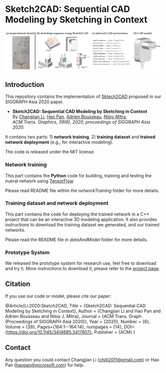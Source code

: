 # Sketch2CAD: Sequential CAD Modeling by Sketching in Context
![](docs/teaser.png)

## Introduction
This repository contains the implementation of [Sktech2CAD](http://geometry.cs.ucl.ac.uk/projects/2020/sketch2cad/) proposed in our SIGGRAPH Asia 2020 paper.
* **Sketch2CAD: Sequential CAD Modeling by Sketching in Context**<br/>
By [Changjian Li](https://enigma-li.github.io/), [Hao Pan](http://haopan.github.io/), [Adrien Bousseau](http://www-sop.inria.fr/members/Adrien.Bousseau/), [Niloy Mitra](http://www0.cs.ucl.ac.uk/staff/n.mitra/),<br/>
*ACM Trans. Graphics, 39(6), 2020, proceedings of SIGGRAPH Asia 2020.*

It contains two parts: 1) **network training**, 2) **training dataset** and **trained network deployment** (e.g., for interactive modeling).

The code is released under the MIT license.

### Network training
This part contains the **Python** code for building, training and testing the nueral network using [TensorFlow](https://www.tensorflow.org/). 

Please read README file within the *networkTraining* folder for more details.

### Training dataset and network deployment
This part contains the code for deploying the trained network in a C++ project that can be an interactive 3D modeling application. It also provides instructions to download the training dataset we generated, and our trained networks. 

Please read the README file in *dataAndModel* folder for more details.

### Prototype System
We released the prototype system for research use, feel free to download and try it. More instructions to download it, please refer to the [project page](http://geometry.cs.ucl.ac.uk/projects/2020/sketch2cad/).

## Citation
If you use our code or model, please cite our paper:

 @Article{Li:2020:Sketch2CAD, 
	    Title = {Sketch2CAD: Sequential CAD Modeling by Sketching in Context}, 
	    Author = {Changjian Li and Hao Pan and Adrien Bousseau and Niloy J. Mitra}, 
	    Journal = {ACM Trans. Graph. (Proceedings of SIGGRAPH Asia 2020)}, 
	    Year = {2020}, 
	    Number = {6}, 
	    Volume = {39},
	    Pages={164:1--164:14},
	    numpages = {14},
	    DOI={https://doi.org/10.1145/3414685.3417807},
	    Publisher = {ACM} 
 }
 
 
## Contact
Any question you could contact Changjian Li (chjili2011@gmail.com) or Hao Pan (haopan@microsoft.com) for help.

